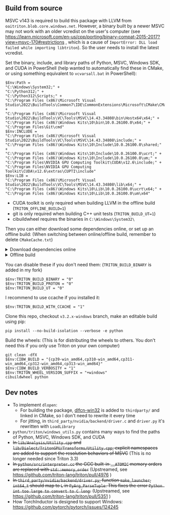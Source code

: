 ## Build from source

MSVC v143 is required to build this package with LLVM from `oaitriton.blob.core.windows.net`. However, a binary built by a newer MSVC may not work with an older vcredist on the user's computer (see https://learn.microsoft.com/en-us/cpp/porting/binary-compat-2015-2017?view=msvc-170#restrictions , which is a cause of `ImportError: DLL load failed while importing libtriton`). So the user needs to install the latest vcredist.

Set the binary, include, and library paths of Python, MSVC, Windows SDK, and CUDA in PowerShell (help wanted to automatically find these in CMake, or using something equivalent to `vcvarsall.bat` in PowerShell):
```pwsh
$Env:Path =
"C:\Windows\System32;" +
"C:\Python312;" +
"C:\Python312\Scripts;" +
"C:\Program Files (x86)\Microsoft Visual Studio\2022\BuildTools\Common7\IDE\CommonExtensions\Microsoft\CMake\CMake\bin;" +
"C:\Program Files (x86)\Microsoft Visual Studio\2022\BuildTools\VC\Tools\MSVC\14.43.34808\bin\Hostx64\x64;" +
"C:\Program Files (x86)\Windows Kits\10\bin\10.0.26100.0\x64;" +
"C:\Program Files\Git\cmd"
$Env:INCLUDE =
"C:\Program Files (x86)\Microsoft Visual Studio\2022\BuildTools\VC\Tools\MSVC\14.43.34808\include;" +
"C:\Program Files (x86)\Windows Kits\10\Include\10.0.26100.0\shared;" +
"C:\Program Files (x86)\Windows Kits\10\Include\10.0.26100.0\ucrt;" +
"C:\Program Files (x86)\Windows Kits\10\Include\10.0.26100.0\um;" +
"C:\Program Files\NVIDIA GPU Computing Toolkit\CUDA\v12.6\include;" +
"C:\Program Files\NVIDIA GPU Computing Toolkit\CUDA\v12.6\extras\CUPTI\include"
$Env:LIB =
"C:\Program Files (x86)\Microsoft Visual Studio\2022\BuildTools\VC\Tools\MSVC\14.43.34808\lib\x64;" +
"C:\Program Files (x86)\Windows Kits\10\Lib\10.0.26100.0\ucrt\x64;" +
"C:\Program Files (x86)\Windows Kits\10\Lib\10.0.26100.0\um\x64"
```
* CUDA toolkit is only required when building LLVM in the offline build (`TRITON_OFFLINE_BUILD=1`)
* git is only required when building C++ unit tests (`TRITON_BUILD_UT=1`)
* cibuildwheel requires the binaries in `C:\Windows\System32\`

Then you can either download some dependencies online, or set up an offline build: (When switching between online/offline build, remember to delete `CMakeCache.txt`)

<details>
<summary>Download dependencies online</summary>

`setup.py` will download LLVM and JSON into the cache folder set by `TRITON_HOME` (by default `C:\Users\<your username>\.triton\`) and link against them.

A minimal CUDA toolchain (`ptxas.exe`, `cuda.h`, `cuda.lib`) and TinyCC will be downloaded and bundled in the wheel.

If you're in China, make sure to have a good Internet connection.
</details>

<details>
<summary>Offline build</summary>

Enable offline build:
```pwsh
$Env:TRITON_OFFLINE_BUILD = "1"
```

Build LLVM using MSVC according to the instructions of the official Triton:
```pwsh
# Check out the commit according to cmake/llvm-hash.txt (Sadly, you need to rebuild LLVM every week if you want to keep up to date)
cmake -B build -G Ninja -DCMAKE_BUILD_TYPE=Release -DLLVM_ENABLE_PROJECTS="mlir;llvm" -DLLVM_TARGETS_TO_BUILD="host;NVPTX;AMDGPU" -DLLVM_BUILD_TOOLS=OFF -DLLVM_CCACHE_BUILD=ON llvm
cmake --build build -j 8 --config Release
```
* See https://github.com/triton-lang/triton?tab=readme-ov-file#building-with-a-custom-llvm
* When cloning LLVM, use `git clone --filter=blob:none https://github.com/llvm/llvm-project.git`. You don't want to clone the whole history as it's too large
* The official Triton enables `-DLLVM_ENABLE_ASSERTIONS=ON` when compiling LLVM, and this will increase the binary size of Triton
* You may need to add the following compiler options to make MSVC happy, see https://reviews.llvm.org/D90116 and https://github.com/llvm/llvm-project/issues/65255:
```diff
diff --git a/llvm/CMakeLists.txt b/llvm/CMakeLists.txt
index c06e661573ed..80b31843f45d 100644
--- a/llvm/CMakeLists.txt
+++ b/llvm/CMakeLists.txt
@@ -821,6 +821,8 @@ if(MSVC)
   if (BUILD_SHARED_LIBS)
     message(FATAL_ERROR "BUILD_SHARED_LIBS options is not supported on Windows.")
   endif()
+  add_compile_options("/utf-8")
+  add_compile_options("/D_SILENCE_NONFLOATING_COMPLEX_DEPRECATION_WARNING")
 else()
   option(LLVM_LINK_LLVM_DYLIB "Link tools against the libllvm dynamic library" OFF)
   option(LLVM_BUILD_LLVM_C_DYLIB "Build libllvm-c re-export library (Darwin only)" OFF)
```

Download JSON according to `setup.py`:
* https://github.com/nlohmann/json/releases/download/v3.11.3/include.zip

Set their paths:
```pwsh
$Env:LLVM_SYSPATH = "C:/llvm-project/build"
$Env:JSON_SYSPATH = "C:/json"
```
(For triton <= 3.1, you also need to download pybind11 and set its path according to `setup.py`)

The CUDA toolchain and TinyCC are not bundled by default in the offline build.
</details>

You can disable these if you don't need them: (`TRITON_BUILD_BINARY` is added in my fork)
```pwsh
$Env:TRITON_BUILD_BINARY = "0"
$Env:TRITON_BUILD_PROTON = "0"
$Env:TRITON_BUILD_UT = "0"
```

I recommend to use ccache if you installed it:
```pwsh
$Env:TRITON_BUILD_WITH_CCACHE = "1"
```

Clone this repo, checkout `v3.2.x-windows` branch, make an editable build using pip:
```pwsh
pip install --no-build-isolation --verbose -e python
```

Build the wheels: (This is for distributing the wheels to others. You don't need this if you only use Triton on your own computer)
```pwsh
git clean -dfX
$Env:CIBW_BUILD = "{cp39-win_amd64,cp310-win_amd64,cp311-win_amd64,cp312-win_amd64,cp313-win_amd64}"
$Env:CIBW_BUILD_VERBOSITY = "1"
$Env:TRITON_WHEEL_VERSION_SUFFIX = "+windows"
cibuildwheel python
```

## Dev notes

* To implement `dlopen`:
    * For building the package, [dlfcn-win32](https://github.com/dlfcn-win32/dlfcn-win32) is added to `thirdparty/` and linked in CMake, so I don't need to rewrite it every time
    * For jitting, in `third_party/nvidia/backend/driver.c` and `driver.py` it's rewritten with `LoadLibrary`
* `python/triton/windows_utils.py` contains many ways to find the paths of Python, MSVC, Windows SDK, and CUDA
* ~~In `lib/Analysis/Utility.cpp` and `lib/Dialect/TritonGPU/Transforms/Utility.cpp`, explicit namespaces are added to support the resolution behaviors of MSVC~~ (This is no longer needed since Triton 3.3)
* ~~In `python/src/interpreter.cc` the GCC built-in `__ATOMIC` memory orders are replaced with `std::memory_order`~~ (Upstreamed, see https://github.com/triton-lang/triton/pull/4976 )
* ~~In `third_party/nvidia/backend/driver.py`, function `make_launcher`, `int64_t` should map to `L` in `PyArg_ParseTuple`. This fixes the error `Python int too large to convert to C long`.~~ (Upstreamed, see https://github.com/triton-lang/triton/pull/5351 )
* How TorchInductor is designed to support Windows: https://github.com/pytorch/pytorch/issues/124245
